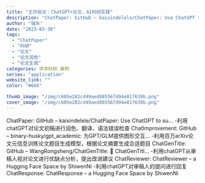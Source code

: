 ```yaml
---
title: "王炸组合：ChatGPT+论文，AI科研实践"
description: "ChatPaper: GitHub – kaixindelele/ChatPaper: Use ChatGPT to s"
author: "瑞东"
date: "2023-03-30"
tags:
  - "ChatPaper"
  - "科研"
  - "论文"
  - "论文润色"
  - "论文生成"
categories: 学术科研 案例
series: "application"
website_link: ""
color: "#666"

thumb_image: "/img/c605e282cd49aed885567d94e817639b.png"
cover_image: "/img/c605e282cd49aed885567d94e817639b.png"
---
```


ChatPaper: GitHub – kaixindelele/ChatPaper: Use ChatGPT to su… -利用chatGPT对论文初稿进行润色、翻译、语法错误检查 ChatImprovement: GitHub – binary-husky/gpt_academic: 为GPT/GLM提供图形交互… -利用百万arXiv论文元信息训练论文题目生成模型，根据论文摘要生成合适题目 ChatGenTitle: GitHub – WangRongsheng/ChatGenTitle: 🌟 ChatGenTitl… -利用chatGPT从审稿人视对论文进行优缺点分析，提出改进建议 ChatReviewer: ChatReviewer – a Hugging Face Space by ShiwenNi -利用chatGPT对审稿人的提问进行回复 ChatResponse: ChatResponse – a Hugging Face Space by ShiwenNi